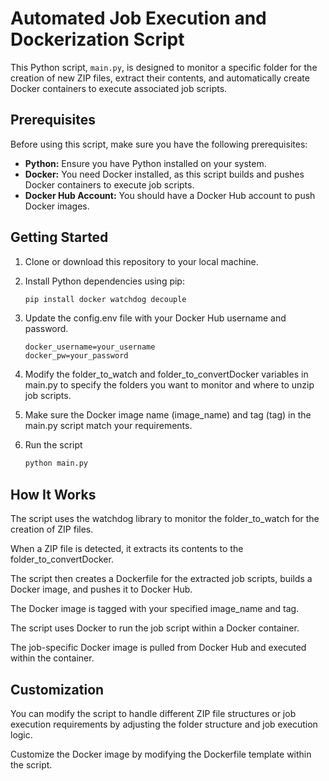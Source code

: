 # Automated Job Execution and Dockerization Script

This Python script, `main.py`, is designed to monitor a specific folder for the creation of new ZIP files, extract their contents, and automatically create Docker containers to execute associated job scripts.

## Prerequisites

Before using this script, make sure you have the following prerequisites:

- **Python:** Ensure you have Python installed on your system.
- **Docker:** You need Docker installed, as this script builds and pushes Docker containers to execute job scripts.
- **Docker Hub Account:** You should have a Docker Hub account to push Docker images.

## Getting Started

1. Clone or download this repository to your local machine.

2. Install Python dependencies using pip:

   ```bash
   pip install docker watchdog decouple

3. Update the config.env file with your Docker Hub username and password.

    ```env
    docker_username=your_username
    docker_pw=your_password

4. Modify the folder_to_watch and folder_to_convertDocker variables in main.py to specify the folders you want to monitor and where to unzip job scripts.

5. Make sure the Docker image name (image_name) and tag (tag) in the main.py script match your requirements.

6. Run the script

    ```bash
    python main.py

## How It Works

The script uses the watchdog library to monitor the folder_to_watch for the creation of ZIP files.

When a ZIP file is detected, it extracts its contents to the folder_to_convertDocker.

The script then creates a Dockerfile for the extracted job scripts, builds a Docker image, and pushes it to Docker Hub.

The Docker image is tagged with your specified image_name and tag.

The script uses Docker to run the job script within a Docker container.

The job-specific Docker image is pulled from Docker Hub and executed within the container.

## Customization
You can modify the script to handle different ZIP file structures or job execution requirements by adjusting the folder structure and job execution logic.

Customize the Docker image by modifying the Dockerfile template within the script.